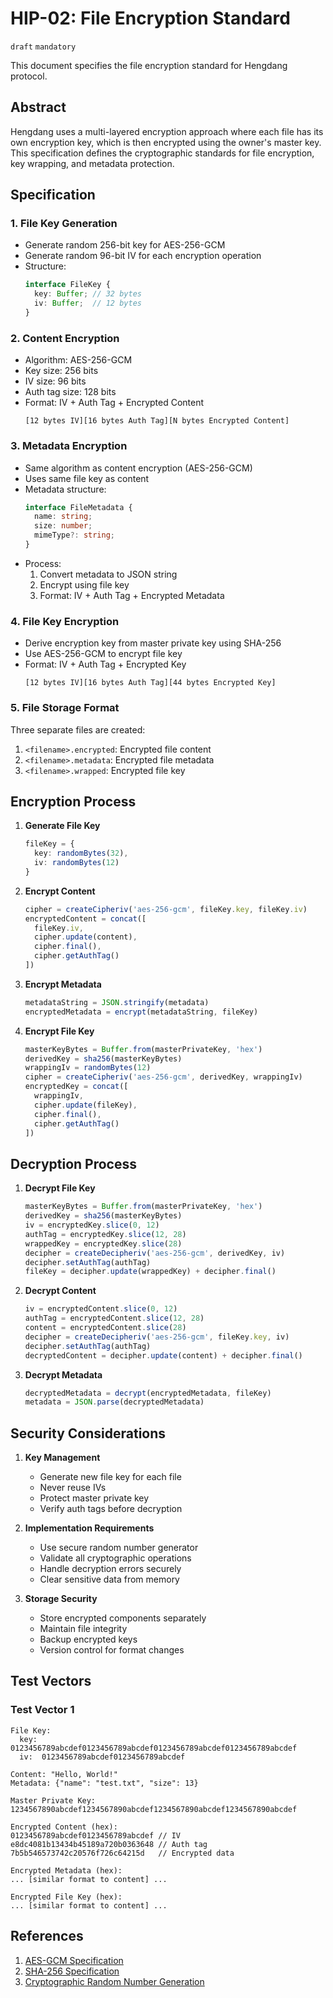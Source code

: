 # HIP-02: File Encryption Standard

`draft` `mandatory`

This document specifies the file encryption standard for Hengdang protocol.

## Abstract

Hengdang uses a multi-layered encryption approach where each file has its own encryption key, which is then encrypted using the owner's master key. This specification defines the cryptographic standards for file encryption, key wrapping, and metadata protection.

## Specification

### 1. File Key Generation
- Generate random 256-bit key for AES-256-GCM
- Generate random 96-bit IV for each encryption operation
- Structure:
  ```typescript
  interface FileKey {
    key: Buffer; // 32 bytes
    iv: Buffer;  // 12 bytes
  }
  ```

### 2. Content Encryption
- Algorithm: AES-256-GCM
- Key size: 256 bits
- IV size: 96 bits
- Auth tag size: 128 bits
- Format: IV + Auth Tag + Encrypted Content
  ```
  [12 bytes IV][16 bytes Auth Tag][N bytes Encrypted Content]
  ```

### 3. Metadata Encryption
- Same algorithm as content encryption (AES-256-GCM)
- Uses same file key as content
- Metadata structure:
  ```typescript
  interface FileMetadata {
    name: string;
    size: number;
    mimeType?: string;
  }
  ```
- Process:
  1. Convert metadata to JSON string
  2. Encrypt using file key
  3. Format: IV + Auth Tag + Encrypted Metadata

### 4. File Key Encryption
- Derive encryption key from master private key using SHA-256
- Use AES-256-GCM to encrypt file key
- Format: IV + Auth Tag + Encrypted Key
  ```
  [12 bytes IV][16 bytes Auth Tag][44 bytes Encrypted Key]
  ```

### 5. File Storage Format
Three separate files are created:
1. `<filename>.encrypted`: Encrypted file content
2. `<filename>.metadata`: Encrypted file metadata
3. `<filename>.wrapped`: Encrypted file key

## Encryption Process

1. **Generate File Key**
   ```typescript
   fileKey = {
     key: randomBytes(32),
     iv: randomBytes(12)
   }
   ```

2. **Encrypt Content**
   ```typescript
   cipher = createCipheriv('aes-256-gcm', fileKey.key, fileKey.iv)
   encryptedContent = concat([
     fileKey.iv,
     cipher.update(content),
     cipher.final(),
     cipher.getAuthTag()
   ])
   ```

3. **Encrypt Metadata**
   ```typescript
   metadataString = JSON.stringify(metadata)
   encryptedMetadata = encrypt(metadataString, fileKey)
   ```

4. **Encrypt File Key**
   ```typescript
   masterKeyBytes = Buffer.from(masterPrivateKey, 'hex')
   derivedKey = sha256(masterKeyBytes)
   wrappingIv = randomBytes(12)
   cipher = createCipheriv('aes-256-gcm', derivedKey, wrappingIv)
   encryptedKey = concat([
     wrappingIv,
     cipher.update(fileKey),
     cipher.final(),
     cipher.getAuthTag()
   ])
   ```

## Decryption Process

1. **Decrypt File Key**
   ```typescript
   masterKeyBytes = Buffer.from(masterPrivateKey, 'hex')
   derivedKey = sha256(masterKeyBytes)
   iv = encryptedKey.slice(0, 12)
   authTag = encryptedKey.slice(12, 28)
   wrappedKey = encryptedKey.slice(28)
   decipher = createDecipheriv('aes-256-gcm', derivedKey, iv)
   decipher.setAuthTag(authTag)
   fileKey = decipher.update(wrappedKey) + decipher.final()
   ```

2. **Decrypt Content**
   ```typescript
   iv = encryptedContent.slice(0, 12)
   authTag = encryptedContent.slice(12, 28)
   content = encryptedContent.slice(28)
   decipher = createDecipheriv('aes-256-gcm', fileKey.key, iv)
   decipher.setAuthTag(authTag)
   decryptedContent = decipher.update(content) + decipher.final()
   ```

3. **Decrypt Metadata**
   ```typescript
   decryptedMetadata = decrypt(encryptedMetadata, fileKey)
   metadata = JSON.parse(decryptedMetadata)
   ```

## Security Considerations

1. **Key Management**
   - Generate new file key for each file
   - Never reuse IVs
   - Protect master private key
   - Verify auth tags before decryption

2. **Implementation Requirements**
   - Use secure random number generator
   - Validate all cryptographic operations
   - Handle decryption errors securely
   - Clear sensitive data from memory

3. **Storage Security**
   - Store encrypted components separately
   - Maintain file integrity
   - Backup encrypted keys
   - Version control for format changes

## Test Vectors

### Test Vector 1
```
File Key:
  key: 0123456789abcdef0123456789abcdef0123456789abcdef0123456789abcdef
  iv:  0123456789abcdef0123456789abcdef

Content: "Hello, World!"
Metadata: {"name": "test.txt", "size": 13}

Master Private Key:
1234567890abcdef1234567890abcdef1234567890abcdef1234567890abcdef

Encrypted Content (hex):
0123456789abcdef0123456789abcdef // IV
e8dc4081b13434b45189a720b0363648 // Auth tag
7b5b546573742c20576f726c64215d   // Encrypted data

Encrypted Metadata (hex):
... [similar format to content] ...

Encrypted File Key (hex):
... [similar format to content] ...
```

## References

1. [AES-GCM Specification](https://nvlpubs.nist.gov/nistpubs/Legacy/SP/nistspecialpublication800-38d.pdf)
2. [SHA-256 Specification](https://nvlpubs.nist.gov/nistpubs/FIPS/NIST.FIPS.180-4.pdf)
3. [Cryptographic Random Number Generation](https://nvlpubs.nist.gov/nistpubs/SpecialPublications/NIST.SP.800-90Ar1.pdf)
